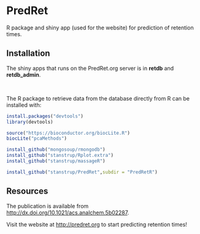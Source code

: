 PredRet
==========

R package and shiny app (used for the website) for prediction of retention times.


## Installation
The shiny apps that runs on the PredRet.org server is in **retdb** and **retdb_admin**.

<br>

The R package to retrieve data from the database directly from R can be installed with:


```R
install.packages("devtools")
library(devtools)

source("https://bioconductor.org/biocLite.R")
biocLite("pcaMethods")

install_github("mongosoup/rmongodb")
install_github("stanstrup/Rplot.extra")
install_github("stanstrup/massageR")

install_github("stanstrup/PredRet",subdir = "PredRetR")
```

## Resources
The publication is available from http://dx.doi.org/10.1021/acs.analchem.5b02287.

Visit the website at http://predret.org to start predicting retention times!
